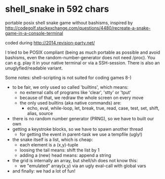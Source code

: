 shell_snake in 592 chars
========================

portable posix shell snake game without bashisms, inspired by
http://codegolf.stackexchange.com/questions/4480/recreate-a-snake-game-in-a-console-terminal

coded during http://2014.revision-party.net/

I tried to be POSIX compliant (being as much portable as possible and
avoid bashisms, even the random-number-generator does not need /proc).
You can e.g. play it in your native terminal or via a SSH-session.
There is also an unuglyfied/readable variant.

Some notes:
shell-scripting is not suited for coding games 8-)

 - to be fair, we only used so called 'builtins', which means:
   - no external calls of programs like 'clear', 'stty' or 'tput'
   - because of that, we redraw the whole screen on every move
   - the only used builtins (aka native commands) are:
     - echo, eval, while-loop, let, break, true, read, case, test, set, shift, alias, source
 - there is no random number generator (PRNG), so we have to built our own
 - getting a keystroke blocks, so we have to spawn another thread
   - for getting the event in parent-task we use a tempfile (ugly!)
 - the snake itself is a list, which is cheap:
   - each element is a (x,y)-tuple
   - loosing the tail means: shift the list by 1
   - adding a (new) head means: append a string
 - the grid is internally an array, but shell/sh does not know this:
   - we "emulated" array(x,y) via an ugly eval-call with global vars
 - and finally: we had a lot of fun!
